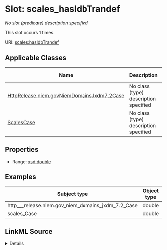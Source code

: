 

# Slot: scales_hasIdbTrandef


_No slot (predicate) description specified_






This slot occurs 1 times.


URI: [scales:hasIdbTrandef](http://schemas.scales-okn.org/rdf/scales#hasIdbTrandef)



<!-- no inheritance hierarchy -->





## Applicable Classes

| Name | Description | Modifies Slot |
| --- | --- | --- |
| [HttpRelease.niem.govNiemDomainsJxdm7.2Case](../classes/HttpRelease.niem.govNiemDomainsJxdm7.2Case.md) | No class (type) description specified |  yes  |
| [ScalesCase](../classes/ScalesCase.md) | No class (type) description specified |  yes  |







## Properties

* Range: [xsd:double](http://www.w3.org/2001/XMLSchema#double)






## Examples

| Subject type | Object type | Example subject | Example object | Occurrences |
| --- | --- | --- | --- | --- |
| http___release.niem.gov_niem_domains_jxdm_7.2_Case | double | scales:/CaseCriminal | -8.0 | 1 |
| scales_Case | double | scales:/CaseCriminal | -8.0 | 1 |




## LinkML Source

<details>

```yaml
name: scales_hasIdbTrandef
annotations:
  count:
    tag: count
    value: 1
description: No slot (predicate) description specified
examples:
- object:
    example_object: '-8.0'
    example_object_type: double
    example_predicate: scales:hasIdbTrandef
    example_subject: scales:/CaseCriminal
    example_subject_type: http___release.niem.gov_niem_domains_jxdm_7.2_Case
- object:
    example_object: '-8.0'
    example_object_type: double
    example_predicate: scales:hasIdbTrandef
    example_subject: scales:/CaseCriminal
    example_subject_type: scales_Case
from_schema: scales-kg
rank: 1000
slot_uri: scales:hasIdbTrandef
alias: scales_hasIdbTrandef
domain_of:
- http___release.niem.gov_niem_domains_jxdm_7.2_Case
- scales_Case
range: double

```
</details>
